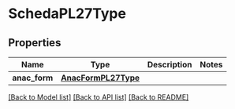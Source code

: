 # SchedaPL27Type

## Properties
Name | Type | Description | Notes
------------ | ------------- | ------------- | -------------
**anac_form** | [**AnacFormPL27Type**](AnacFormPL27Type.md) |  | 

[[Back to Model list]](../README.md#documentation-for-models) [[Back to API list]](../README.md#documentation-for-api-endpoints) [[Back to README]](../README.md)

